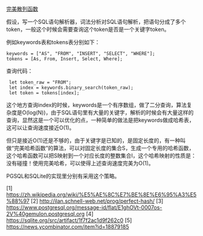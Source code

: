 [完美散列函数]( https://zh.wikipedia.org/wiki/%E5%AE%8C%E7%BE%8E%E6%95%A3%E5%88%97 )

假设，写一个SQL语句解析器，词法分析对SQL语句解析，把语句分成了多个token，一般这个时候会需要查询这个token是否是一个关键字token。

例如keywords表和tokens表分别如下：
```
keywords = ["AS", "FROM", "INSERT", "SELECT", "WHERE"];
tokens = [As, From, Insert, Select, Where];

```

查询代码：
```
 let token_raw = "FROM";
 let index = keywords.binary_search(token_raw);
 let token = tokens[index];
```

这个地方查询index的时候，keywords是一个有序数组，做了二分查询，算法复杂度是O(log(N))，由于SQL语句里有大量的关键字，解析的时候会有大量这样的查询，显然这是一个可以优化的点，一种简单的做法是把keywords做成哈希表，这可以让查询速度接近O(1)。

但只是接近O(1)还是不够的，由于关键字是已知的，是固定长度的，有一种叫做“完美哈希函数”的算法，可以对固定长度的集合S，生成一个专用的哈希函数，这个哈希函数可以把S映射到一个对应长度的整数集合I，这个哈希映射的性质是：没有碰撞！使用完美哈希，可以使得上述查询速度完美为O(1)。

PGSQL和SQLite的实现里分别有采用这个策略。

[1] https://zh.wikipedia.org/wiki/%E5%AE%8C%E7%BE%8E%E6%95%A3%E5%88%97
[2] http://ilan.schnell-web.net/prog/perfect-hash/
[3] https://www.postgresql.org/message-id/flat/E1ghOVt-0007os-2V%40gemulon.postgresql.org
[4] https://sqlite.org/src/artifact/1f7f2ac1d9f262c0
[5] https://news.ycombinator.com/item?id=18879185 

